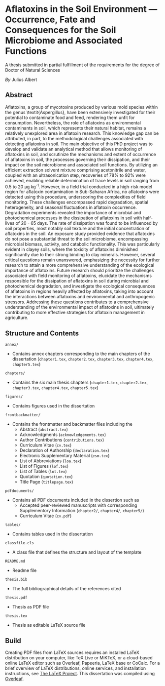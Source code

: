 # Aflatoxins in the Soil Environment — Occurrence, Fate and Consequences for the Soil Microbiome and Associated Functions 

A thesis submitted in partial fulfillment of the requirements for the degree of Doctor of Natural Sciences

*By* Julius Albert

## Abstract
Aflatoxins, a group of mycotoxins produced by various mold species within the genus \textit{Aspergillus}, have been extensively investigated for their potential to contaminate food and feed, rendering them unfit for consumption. Nevertheless, the role of aflatoxins as environmental contaminants in soil, which represents their natural habitat, remains a relatively unexplored area in aflatoxin research. This knowledge gap can be attributed, in part, to the methodological challenges associated with detecting aflatoxins in soil. The main objective of this PhD project was to develop and validate an analytical method that allows monitoring of aflatoxins in soil, and scrutinize the mechanisms and extent of occurrence of aflatoxins in soil, the processes governing their dissipation, and their impact on the soil microbiome and associated soil functions. By utilizing an efficient extraction solvent mixture comprising acetonitrile and water, coupled with an ultrasonication step, recoveries of 78% to 92% were achieved, enabling reliable determination of trace levels in soil ranging from 0.5 to 20 µg kg<sup>-1</sup>. However, in a field trial conducted in a high-risk model
region for aflatoxin contamination in Sub-Saharan Africa, no aflatoxins were detected using this procedure, underscoring the complexities of field monitoring. These challenges encompassed rapid degradation, spatial heterogeneity, and seasonal fluctuations in aflatoxin occurrence. Degradation experiments revealed the importance of microbial and photochemical processes in the dissipation of aflatoxins in soil with half-lives of 20 - 65 days. The rate of dissipation was found to be influenced by soil properties, most notably soil texture and the initial concentration of aflatoxins in the soil. An exposure study provided evidence that aflatoxins do not pose a substantial threat to the soil microbiome, encompassing microbial biomass, activity, and catabolic functionality. This was particularly evident in clayey soils, where the toxicity of aflatoxins diminished significantly due to their strong binding to clay minerals. However, several critical questions remain unanswered, emphasizing the necessity for further research to attain a more comprehensive understanding of the ecological importance of aflatoxins. Future research should prioritize the challenges associated with field monitoring of aflatoxins, elucidate the mechanisms responsible for the dissipation of aflatoxins in soil during microbial and photochemical degradation, and investigate the ecological consequences of aflatoxins in regions heavily affected by aflatoxins, taking into account the interactions between aflatoxins and environmental and anthropogenic stressors. Addressing these questions contributes to a comprehensive understanding of the environmental impact of aflatoxins in soil, ultimately contributing to more effective strategies for aflatoxin management in agriculture.

## Structure and Contents

``annex/``

- Contains annex chapters corresponding to the main chapters of the dissertation (``chapter1.tex``, ``chapter2.tex``, ``chapter3.tex``, ``chapter4.tex``, ``chapter5.tex``)

``chapters/``

- Contains the six main thesis chapters (``chapter1.tex``, ``chapter2.tex``, ``chapter3.tex``, ``chapter4.tex``, ``chapter5.tex``)

``figures/``

- Contains figures used in the dissertation

``frontbackmatter/``

- Contains the frontmatter and backmatter files including the
  - Abstract (``abstract.tex``)
  - Acknowledgments (``acknowledgements.tex``)
  - Author Contributions (``contributions.tex``)
  - Curriculum Vitae (``cv.tex``)
  - Declaration of Authorship (``declaration.tex``)
  - Electronic Supplementary Material (``esm.tex``)
  - List of Abbreviations (``loa.tex``)
  - List of Figures (``lof.tex``)
  - List of Tables (``lot.tex``)
  - Quotation (``quotation.tex``)
  - Title Page (``titlepage.tex``)

``pdfdocuments/``
  - Contains all PDF documents included in the dissertion such as
    - Accepted peer-reviewed manuscripts with corresponding Supplementory Information (``chapter2/``, ``chapter4/``, ``chapter5/``)
    - Curriculum Vitae (``cv.pdf``)

``tables/``

- Contains tables used in the dissertation

``classfile.cls``

- A class file that defines the structure and layout of the template

``README.md``

- Readme file
  
``thesis.bib``

- The full bibliographical details of the references cited

``thesis.pdf``

- Thesis as PDF file

``thesis.tex``

- Thesis as editable LaTeX source file


## Build

Creating PDF files from LaTeX sources requires an installed LaTeX distribution on your computer, like TeX Live or MiKTeX, or a cloud-based online LaTeX editor such as Overleaf, Papeeria, LaTeX base or CoCalc. 
For a brief overview of LaTeX distributions, online services, and installation instructions, see [The LaTeX Project](https://www.latex-project.org/get/). This dissertation was compiled using [Overleaf](https://de.overleaf.com/).

